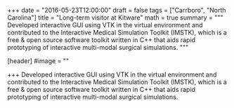 +++
date = "2016-05-23T12:00:00"
draft = false
tags = ["Carrboro", "North Carolina"]
title = "Long-term visitor at Kitware"
math = true
summary = """
Developed interactive GUI using VTK in the virtual environment and contributed to the Interactive Medical Simulation Toolkit (IMSTK), which is a free & open source software toolkit written in C++ that aids rapid prototyping of interactive multi-modal surgical simulations.
"""

[header]
#image = ""

+++
Developed interactive GUI using VTK in the virtual environment and contributed to the Interactive Medical Simulation Toolkit (IMSTK), which is a free & open source software toolkit written in C++ that aids rapid prototyping of interactive multi-modal surgical simulations.


